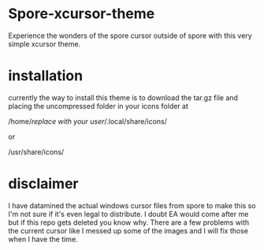# Spore-xcursor-theme

Experience the wonders of the spore cursor outside of spore with this very simple xcursor theme.

# installation

currently the way to install this theme is to download the tar.gz file and placing the uncompressed folder in your icons folder at 

/home/*replace with your user*/.local/share/icons/

or

/usr/share/icons/

# disclaimer

I have datamined the actual windows cursor files from spore to make this so I'm not sure if it's even legal to distribute. I doubt EA would come after me but if this repo gets deleted you know why.
There are a few problems with the current cursor like I messed up some of the images and I will fix those when I have the time.
